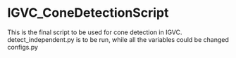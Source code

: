 # IGVC_ConeDetectionScript
This is the final script to be used for cone detection in IGVC. 
detect_independent.py is to be run, while all the variables could be changed configs.py
